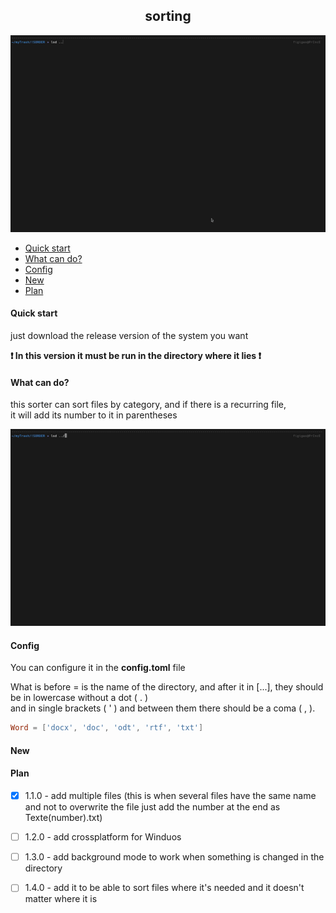 <h2 align="center"> sorting </h2>

![intro](video/intro.gif)


- [Quick start](#quick)
- [What can do?](#what)
- [Config](#config)
- [New](#new)
- [Plan](#plan)


<h4 id="quick">Quick start</h4>

just download the release version of the system you want

**❗ In this version it must be run in the directory where it lies ❗**

<h4 id="what">What can do?</h4>

this sorter can sort files by category, and if there is a recurring file,<br>
it will add its number to it in parentheses

![sample](video/sample.gif)


<h4 id="config">Config</h4>

You can configure it in the **config.toml** file 

What is before = is the name of the directory, and after it in [...], they should be in lowercase without a dot ( . )<br> 
and in single brackets ( ' ) and between them there should be a coma ( , ).

```toml
Word = ['docx', 'doc', 'odt', 'rtf', 'txt']
```

<h4 id="new">New</h4>



<h4 id="plan">Plan</h4>

- [x] 1.1.0 - add multiple files (this is when several files have the same name
    <br> and not to overwrite the file just add the number at the end as Texte(number).txt)

- [ ] 1.2.0 - add crossplatform for Winduos

- [ ] 1.3.0 - add background mode to work when something is changed in the directory

- [ ] 1.4.0 - add it to be able to sort files where it's needed and it doesn't matter where it is

